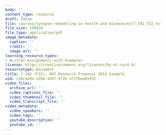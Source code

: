 ```yaml
---
body: ''
content_type: resource
draft: false
file: courses/synapse-remodeling-in-health-and-disease/mit7_342_f22_nsf_research-prop_example.pdf
file_size: 199824
file_type: application/pdf
image_metadata:
  caption: ''
  credit: ''
  image-alt: ''
learning_resource_types:
- Written Assignments with Examples
license: https://creativecommons.org/licenses/by-nc-sa/4.0/
resourcetype: Document
title: 7.342 (F22), NSF Research Proposal 2014 Example
uid: c36c4a9a-d2b6-4d47-972b-472fbea85932
video_files:
  archive_url: ''
  video_captions_file: ''
  video_thumbnail_file: ''
  video_transcript_file: ''
video_metadata:
  video_speakers: ''
  video_tags: ''
  youtube_description: ''
  youtube_id: ''
---
```

